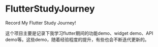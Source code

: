 # FlutterStudyJourney

Record My Flutter Study Journey!

这个项目主要是记录下我学习flutter期间的功能demo、widget demo、API demo等。这些demo，随着经验程度的提升，有些也会不断迭代更新的。

